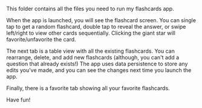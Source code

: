 This folder contains all the files you need to run my flashcards app.

When the app is launched, you will see the flashcard screen.
You can single tap to get a random flashcard, double tap to reveal the answer, or swipe left/right to view other cards sequentially. Clicking the giant star will favorite/unfavorite the card.

The next tab is a table view with all the existing flashcards. You can rearrange, delete, and add new flashcards (although, you can't add a question that already exists!)
The app uses data persistence to store any edits you've made, and you can see the changes next time you launch the app.

Finally, there is a favorite tab showing all your favorite flashcards.

Have fun!
